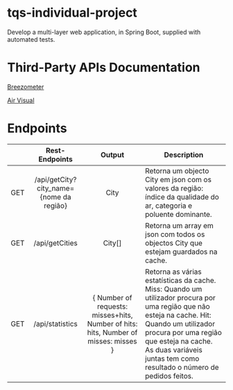 # tqs-individual-project
Develop a multi-layer web application, in Spring Boot, supplied with automated tests.

# Third-Party APIs Documentation
[Breezometer](https://docs.breezometer.com/api-documentation/air-quality-api/v2/#examples)

[Air Visual](https://api-docs.airvisual.com/?version=latest)

# Endpoints
|     |              Rest-Endpoints             |                                        Output                                       | Description                                                                                                                                                                                                                                                        |
|-----|:---------------------------------------:|:-----------------------------------------------------------------------------------:|--------------------------------------------------------------------------------------------------------------------------------------------------------------------------------------------------------------------------------------------------------------------|
| GET | /api/getCity?city_name={nome da região} |                                         City                                        | Retorna um objecto City em json com os valores da região: índice da qualidade do ar, categoria e poluente dominante.                                                                                                                                               |
| GET |              /api/getCities             |                                        City[]                                       | Retorna um array em json com todos os objectos City que estejam guardados na cache.                                                                                                                                                                                |
| GET |              /api/statistics            | { Number of requests: misses+hits, Number of hits: hits, Number of misses: misses } |  Retorna as várias estatísticas da cache. Miss: Quando um utilizador procura por uma região que não esteja na cache. Hit: Quando um utilizador procura por uma região que esteja na cache. As duas variáveis juntas tem como resultado o número de pedidos feitos. |
